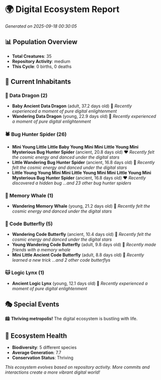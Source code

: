 # 🌍 Digital Ecosystem Report
*Generated on 2025-09-18 00:30:05*

## 📊 Population Overview
- **Total Creatures**: 35
- **Repository Activity**: medium
- **This Cycle**: 0 births, 0 deaths

## 👥 Current Inhabitants

### 🐉 Data Dragon (2)
- **Baby Ancient Data Dragon** (adult, 37.2 days old) 💛
  *Recently experienced a moment of pure digital enlightenment*
- **Wandering Data Dragon** (young, 22.9 days old) 💚
  *Recently experienced a moment of pure digital enlightenment*

### 🕷️ Bug Hunter Spider (26)
- **Mini Young Little Little Baby Young Mini Mini Little Young Mini Mysterious Bug Hunter Spider** (ancient, 20.8 days old) ❤️
  *Recently felt the cosmic energy and danced under the digital stars*
- **Little Wandering Bug Hunter Spider** (ancient, 16.8 days old) 💛
  *Recently felt the cosmic energy and danced under the digital stars*
- **Little Young Young Mini Mini Little Young Mini Mini Little Young Mini Mysterious Bug Hunter Spider** (ancient, 16.8 days old) ❤️
  *Recently discovered a hidden bug*
  *...and 23 other bug hunter spiders*

### 🐋 Memory Whale (1)
- **Wandering Memory Whale** (young, 21.2 days old) 💚
  *Recently felt the cosmic energy and danced under the digital stars*

### 🦋 Code Butterfly (5)
- **Wandering Code Butterfly** (ancient, 10.4 days old) 💛
  *Recently felt the cosmic energy and danced under the digital stars*
- **Young Wandering Code Butterfly** (adult, 9.8 days old) 💛
  *Recently made friends with a memory whale*
- **Mini Little Ancient Code Butterfly** (adult, 8.8 days old) 💛
  *Recently learned a new trick*
  *...and 2 other code butterflys*

### 🐱 Logic Lynx (1)
- **Ancient Logic Lynx** (young, 12.1 days old) 💚
  *Recently experienced a moment of pure digital enlightenment*

## 🎭 Special Events

🏙️ **Thriving metropolis!** The digital ecosystem is bustling with life.

## 🔬 Ecosystem Health
- **Biodiversity**: 5 different species
- **Average Generation**: 7.7
- **Conservation Status**: Thriving

*This ecosystem evolves based on repository activity. More commits and interactions create a more vibrant digital world!*